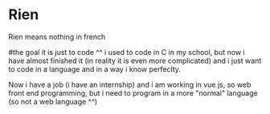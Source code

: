 # Rien
Rien means nothing in french

#the goal
it is just to code ^^ i used to code in C in my school, but now i have almost finished it (in reality it is even more complicated) and i just want to code in a language and in a way i know perfeclty.

Now i have a job (i have an internship) and i am working in vue js, so web front end programming, but i need to program in a more "normal" language (so not a web language ^^)

